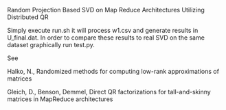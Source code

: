 Random Projection Based SVD on Map Reduce Architectures Utilizing Distributed QR

Simply execute run.sh it will process w1.csv and generate results in
U_final.dat. In order to compare these results to real SVD on the same
dataset graphically run test.py.

See

Halko, N., Randomized methods for computing low-rank approximations of matrices

Gleich, D., Benson, Demmel, Direct QR factorizations for tall-and-skinny matrices in MapReduce architectures

